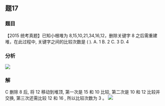 ## 题17
### 题目
【2015 统考真题】已知小根堆为 8,15,10,21,34,16,12，删除关键字 8 之后需重建堆，在此过程中, 关键字之间的比较次数是 ( ).
A. 1 B. 2 C. 3 D. 4
### 分析
![](https://img.hwenyi.tech/202410011132479.webp)
### 解
C
删除 8 后, 将 12 移动到堆顶, 第一次是 15 和 10 比较, 第二次是 10 和 12 比较并交换, 第三次还需比较 12 和 16 , 所以比较次数为 3 。
![](https://img.hwenyi.tech/202410011129952.webp)
